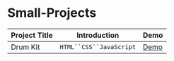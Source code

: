 # Small-Projects

|Project Title|Introduction|Demo|
|---|---|---|
|Drum Kit|`HTML``CSS``JavaScript`|[Demo](https://)|
